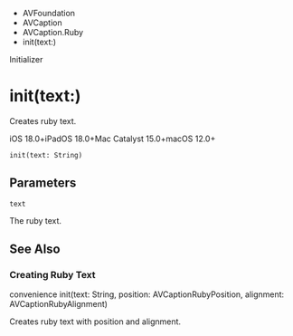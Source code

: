 

- AVFoundation
- AVCaption
- AVCaption.Ruby
-  init(text:) 

Initializer

# init(text:)

Creates ruby text.

iOS 18.0+iPadOS 18.0+Mac Catalyst 15.0+macOS 12.0+

``` source
init(text: String)
```

## Parameters 

`text`  

The ruby text.

## See Also

### Creating Ruby Text

convenience init(text: String, position: AVCaptionRubyPosition, alignment: AVCaptionRubyAlignment)

Creates ruby text with position and alignment.

